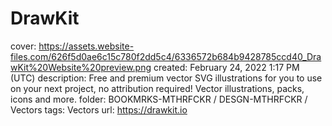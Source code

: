 # DrawKit

cover: https://assets.website-files.com/626f5d0ae6c15c780f2dd5c4/6336572b684b9428785ccd40_DrawKit%20Website%20preview.png
created: February 24, 2022 1:17 PM (UTC)
description: Free and premium vector SVG illustrations for you to use on your next project, no attribution required! Vector illustrations, packs, icons and more.
folder: BOOKMRKS-MTHRFCKR / DESGN-MTHRFCKR / Vectors
tags: Vectors
url: https://drawkit.io